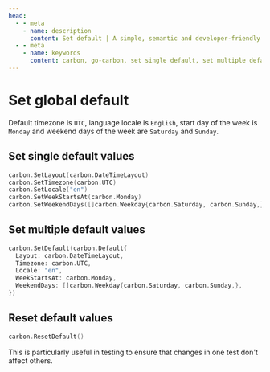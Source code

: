 ```yaml
---
head:
  - - meta
    - name: description
      content: Set default | A simple, semantic and developer-friendly time package for golang
  - - meta
    - name: keywords
      content: carbon, go-carbon, set single default, set multiple default, reset default
---
```


# Set global default
Default timezone is `UTC`, language locale is `English`, start day of the week is `Monday` and weekend days of the week are `Saturday` and `Sunday`.

## Set single default values
```go
carbon.SetLayout(carbon.DateTimeLayout)
carbon.SetTimezone(carbon.UTC)
carbon.SetLocale("en")
carbon.SetWeekStartsAt(carbon.Monday)
carbon.SetWeekendDays([]carbon.Weekday{carbon.Saturday, carbon.Sunday,})
```

## Set multiple default values
```go
carbon.SetDefault(carbon.Default{
  Layout: carbon.DateTimeLayout,
  Timezone: carbon.UTC,
  Locale: "en",
  WeekStartsAt: carbon.Monday,
  WeekendDays: []carbon.Weekday{carbon.Saturday, carbon.Sunday,},
})
```

## Reset default values
```go
carbon.ResetDefault()
```
This is particularly useful in testing to ensure that changes in one test don't affect others.


